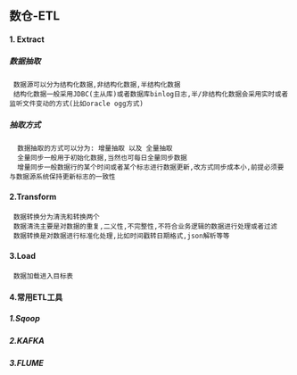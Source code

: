 ## 数仓-ETL
#### 1. Extract
##### 数据抽取 
     数据源可以分为结构化数据,非结构化数据,半结构化数据
     结构化数据一般采用JDBC(主从库)或者数据库binlog日志,半/非结构化数据会采用实时或者监听文件变动的方式(比如oracle ogg方式)
##### 抽取方式
      数据抽取的方式可以分为: 增量抽取 以及 全量抽取
      全量同步一般用于初始化数据,当然也可每日全量同步数据
      增量同步一般数据行的某个时间或者某个标志进行数据更新,改方式同步成本小,前提必须要与数据源系统保持更新标志的一致性
#### 2.Transform 
     数据转换分为清洗和转换两个
     数据清洗主要是对数据的重复,二义性,不完整性,不符合业务逻辑的数据进行处理或者过滤
     数据转换是对数据进行标准化处理,比如时间戳转日期格式,json解析等等

#### 3.Load
     数据加载进入目标表
    
#### 4.常用ETL工具
##### 1.Sqoop
       
##### 2.KAFKA
##### 3.FLUME